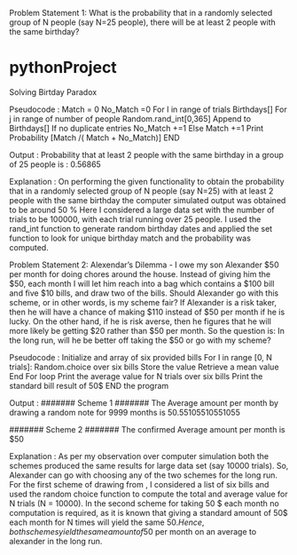 Problem Statement 1:
What is the probability that in a randomly selected group of N people (say N=25 people), there will be at least 2 people with the same birthday?

# pythonProject
Solving Birtday Paradox

Pseudocode :
Match = 0
No_Match =0
For I in range of trials
Birthdays[]
For j in range of number of people
		Random.rand_int[0,365]
		Append to Birthdays[]
If no duplicate entries
	No_Match +=1
Else
	Match +=1
Print Probability [Match /( Match + No_Match)]
END

Output :
Probability that at least 2 people with the same birthday in a group of 25 people is : 0.56865

Explanation :
On performing the given functionality to obtain the probability that in a randomly selected group of N people (say N=25) with at least 2 people with the same birthday the computer simulated output was obtained to be around 50 %
Here I considered a large data set with the number of trials to be 100000, with each trial running over 25 people. I used the rand_int function to generate random birthday dates and applied the set function to look for unique birthday match and the probability was computed.

Problem Statement 2:
Alexendar’s Dilemma - I owe my son Alexander $50 per month for doing chores around the house. Instead of giving him the $50, each month I will let him reach into a bag which contains a $100 bill and five $10 bills, and draw two of the bills. Should Alexander go with this scheme, or in other words, is my scheme fair? If Alexander is a risk taker, then he will have a chance of making $110 instead of $50 per month if he is lucky. On the other hand, if he is risk averse, then he figures that he will more likely be getting $20 rather than $50 per month. So the question is: In the long run, will he be better off taking the $50 or go with my scheme?

Pseudocode :
	Initialize and array of six provided bills
	For I in range [0, N trials]:
		Random.choice over six bills
		Store the value
		Retrieve a mean value
	End For loop
	Print the average value for N trials over six bills
	Print the standard bill result of 50$
END the program

Output :
####### Scheme 1 #######
The Average amount per month by drawing a random note for 9999 months is  50.55105510551055

####### Scheme 2 #######
The confirmed Average amount per month is $50

Explanation :
As per my observation over computer simulation both the schemes produced the same results for large data set (say 10000 trials). So, Alexander can go with choosing any of the two schemes for the long run.
For the first scheme of drawing from , I considered a list of six bills and used the random choice function to compute the total and average value for N trials (N = 10000).
In the second scheme for taking 50 $ each month no computation is required, as it is known that giving a standard amount of 50$ each month for N times will yield the same 50$.
Hence, both schemes yield the same amount of 50$ per month on an average to alexander in the long run.
